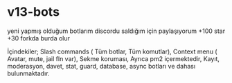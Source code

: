 # v13-bots
yeni yapmış olduğum botlarım discordu saldığım için paylaşıyorum +100 star +30 forkda burda olur

İçindekiler;
Slash commands ( Tüm botlar, Tüm komutlar),
Context menu ( Avatar, mute, jail fln var),
Sekme koruması,
Ayrıca pm2 içermektedir,
Kayıt, moderasyon, davet, stat, guard, database, async botları ve dahası bulunmaktadır.
